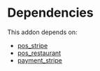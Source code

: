 # Dependencies

This addon depends on:

- [pos_stripe](../../odoo-bringout-oca-ocb-pos_stripe)
- [pos_restaurant](../../odoo-bringout-oca-ocb-pos_restaurant)
- [payment_stripe](../../odoo-bringout-oca-ocb-payment_stripe)
